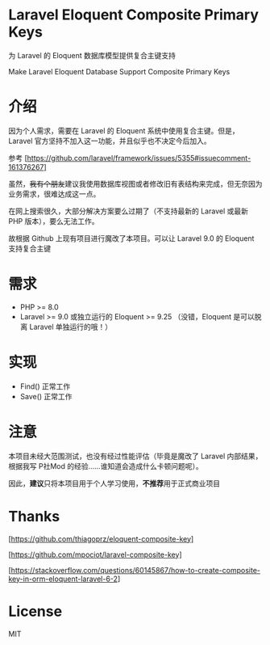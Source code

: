 # Laravel Eloquent Composite Primary Keys

为 Laravel 的 Eloquent 数据库模型提供复合主键支持

Make Laravel Eloquent Database Support Composite Primary Keys

# 介绍

因为个人需求，需要在 Laravel 的 Eloquent 系统中使用复合主键。但是，Laravel 官方坚持不加入这一功能，并且似乎也不决定今后加入。

参考 [https://github.com/laravel/framework/issues/5355#issuecomment-161376267]

虽然，~~我有个朋友~~建议我使用数据库视图或者修改旧有表结构来完成，但无奈因为业务需求，很难达成这一点。

在网上搜索很久，大部分解决方案要么过期了（不支持最新的 Laravel 或最新 PHP 版本），要么无法工作。

故根据 Github 上现有项目进行魔改了本项目。可以让 Laravel 9.0 的 Eloquent 支持复合主键

# 需求

- PHP >= 8.0
- Laravel >= 9.0 或独立运行的 Eloquent >= 9.25 （没错，Eloquent 是可以脱离 Laravel 单独运行的哦！）

# 实现

- Find() 正常工作
- Save() 正常工作

# 注意

本项目未经大范围测试，也没有经过性能评估（毕竟是魔改了 Laravel 内部结果，根据我写 P社Mod 的经验……谁知道会造成什么卡顿问题呢）。

因此，**建议**只将本项目用于个人学习使用，**不推荐**用于正式商业项目

# Thanks

[https://github.com/thiagoprz/eloquent-composite-key]

[https://github.com/mpociot/laravel-composite-key]

[https://stackoverflow.com/questions/60145867/how-to-create-composite-key-in-orm-eloquent-laravel-6-2]

# License

MIT